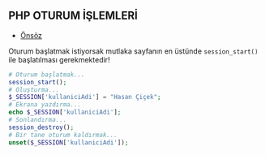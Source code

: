## PHP OTURUM İŞLEMLERİ

- [Önsöz](https://github.com/cicekhasan/DersNotlarim)


Oturum başlatmak istiyorsak mutlaka sayfanın en üstünde ```session_start()``` ile başlatılması gerekmektedir!
```php
# Oturum başlatmak...
session_start();
# Oluşturma...
$_SESSION['kullaniciAdi'] = "Hasan Çiçek";
# Ekrana yazdırma...
echo $_SESSION['kullaniciAdi'];
# Sonlandırma...
session_destroy();
# Bir tane oturum kaldırmak...
unset($_SESSION['kullaniciAdi']);
```


